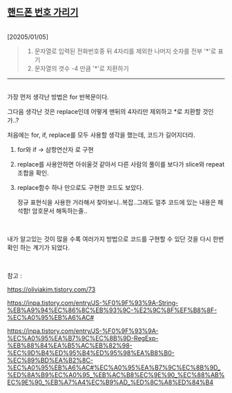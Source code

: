 ## [핸드폰 번호 가리기](https://school.programmers.co.kr/learn/courses/30/lessons/12948)

<Br>
[20205/01/05]

> 1. 문자열로 입력된 전화번호중 뒤 4자리를 제외한 나머지 숫자를 전부 '\*'로 표기
> 2. 문자열의 갯수 -4 만큼 '\*'로 치환하기

---

<br>
가장 먼저 생각난 방법은 for 반복문이다.

그다음 생각난 것은 replace인데 어떻게 맨뒤의 4자리만 제외하고 \*로 치환할 것인가..?

처음에는 for, if, replace를 모두 사용할 생각을 했는데, 코드가 길어지더라.

1. for와 if -> 삼항연산자 로 구현
2. replace를 사용안하면 아쉬울것 같아서 다른 사람의 풀이를 보다가 slice와 repeat 조합을 확인.
3. replace함수 하나 만으로도 구현한 코드도 보았다.

   정규 표현식을 사용한 거라해서 찾아보니..복잡..그래도 얼추 코드에 있는 내용은 해석함!
   암호문서 해독하는줄..

<br>

내가 알고있는 것이 많을 수록 여러가지 방법으로 코드를 구현할 수 있단 것을 다시 한번 확인 하는 계기가 되었다.

<br>

참고 :

https://oliviakim.tistory.com/73

https://inpa.tistory.com/entry/JS-%F0%9F%93%9A-String-%EB%A9%94%EC%86%8C%EB%93%9C-%E2%9C%8F%EF%B8%8F-%EC%A0%95%EB%A6%AC#

https://inpa.tistory.com/entry/JS-%F0%9F%93%9A-%EC%A0%95%EA%B7%9C%EC%8B%9D-RegExp-%EB%88%84%EA%B5%AC%EB%82%98-%EC%9D%B4%ED%95%B4%ED%95%98%EA%B8%B0-%EC%89%BD%EA%B2%8C-%EC%A0%95%EB%A6%AC#%EC%A0%95%EA%B7%9C%EC%8B%9D_%ED%8A%B9%EC%A0%95_%EB%AC%B8%EC%9E%90_%EC%88%AB%EC%9E%90_%EB%A7%A4%EC%B9%AD_%ED%8C%A8%ED%84%B4
